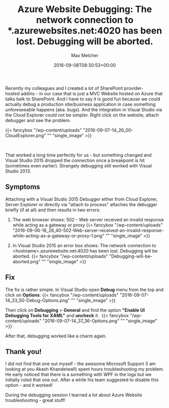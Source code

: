 ﻿---
title: 'Azure Website Debugging: The network connection to *.azurewebsites.net:4020 has been lost. Debugging will be aborted.'
author: Max Melcher
aliases:
   - "/post/2016-09-08-azure-website-debugging-network-connection-azurewebsites-net4020-lost-debugging-will-aborted/"
2016: "09"
type: post
date: 2016-09-08T08:30:53+00:00
url: /2016/09/azure-website-debugging-network-connection-azurewebsites-net4020-lost-debugging-will-aborted/
yourls_fetching:
  - "1"
categories:
  - Apps
  - Azure
  - Development
  - SharePoint Addins

---
Recently my colleagues and I created a lot of SharePoint provider-hosted addins - in our case that is just a MVC Website hosted on Azure that talks balk to SharePoint. And I have to say it is good fun because we could actually debug a production site/business application in case something unforeseeable happens (aka. bugs). And the integration in Visual Studio via the Cloud Explorer could not be simpler. Right click on the website, attach debugger and see the problem.

{{< fancybox "/wp-content/uploads" "2016-09-07-14_26_00-CloudExplorer.png" "" "single_image" >}}

&nbsp;

That worked a long time perfectly for us - but something changed and Visual Studio 2015 dropped the connection once a breakpoint is hit (sometimes even earlier). Strangely debugging still worked with Visual Studio 2013.

## Symptoms

Attaching with a Visual Studio 2015 Debugger either from Cloud Explorer, Server Explorer or directly via "attach to process" attaches the debugger briefly (if at all) and then results in two errors:

  1. The web browser shows: 502 - Web server received an invalid response while acting as a gateway or proxy {{< fancybox "/wp-content/uploads" "2016-09-06-18_26_40-502-Web-server-received-an-invalid-response-while-acting-as-a-gateway-or-proxy-1.png" "" "single_image" >}}
    
  2. In Visual Studio 2015 an error box shows: The network connection to &lt;hostname&gt;.azurewebsite.net:4020 has been lost. Debugging will be aborted. 
  {{< fancybox "/wp-content/uploads" "Debugging-will-be-aborted.png" "" "single_image" >}}
        
## Fix 
        
The fix is rather simple. In Visual Studio open **Debug** menu from the top and click on **Options**:
{{< fancybox "/wp-content/uploads" "2016-09-07-14_33_50-Debug-Options.png" "" "single_image" >}}

Then click on **Debugging** > **General** and find the option **"Enable UI Debugging Tools for XAML"** and **uncheck** it. 
{{< fancybox "/wp-content/uploads" "2016-09-07-14_37_36-Options.png" "" "single_image" >}}

After that, debugging worked like a charm again.

## Thank you!

I did not find that one out myself - the awesome Microsoft Support (I am looking at you Akash Khandelwal!) spent hours troubleshooting my problem. He early noticed that there is a something with WPF in the logs but we initially ruled that one out. After a while his team suggested to disable this option - and it worked!

During the debugging session I learned a lot about Azure Website troubleshooting - great stuff!

